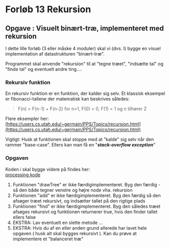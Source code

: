 # Forløb 13 Rekursion
## Opgave : Visuelt binært-træ, implementeret med rekursion

I dette lille forløb (3 eller måske 4 moduler) skal vi (dvs. I) bygge en visuel implementation af datastrukturen "binært-træ".

Programmet skal anvende "rekursion" til at "tegne træet", "indsætte tal" og "finde tal" og eventuelt andre ting....

### Rekursiv funktion

En rekursiv funktion er en funktion, der kalder sig selv.
Et klassisk eksempel er fibonacci-tallene der matematisk kan beskrives således:

> F(n) = F(n-1) + F(n-2) for n>1, F(0) = 0, F(1) = 1 og n tilhører Z

Flere eksempler her:  
[https://users.cs.utah.edu/~germain/PPS/Topics/recursion.html](https://users.cs.utah.edu/~germain/PPS/Topics/recursion.html)


Vigtigt: Husk at funktionen skal stoppe med at "kalde" sig selv når den rammer "base-case". Ellers kan man få en "***stack-overflow exception***"

### Opgaven

Koden i skal bygge videre på findes her:   
[processing kode](./BinaryVisual.md)

1. Funktionen "drawTree" er ikke færdigimplementeret. Byg den færdig - så den både tegner venstre og højre node vha. rekursion
2. Funktionen "add" er ikke færdigimplementeret. Byg den færdig så den afsøger træet rekursivt, og indsætter tallet på den rigtige plads
3. Funktionen "find" er ikke færdigimplementeret. Byg den således træet afsøges rekursivt og funktionen returnerer true, hvis den finder tallet ellers false
4. EKSTRA: Lav eventuelt en slette metode ...
5. EKSTRA: Hvis du af en eller anden grund allerede har lavet hele opgaven ( husk alt skal bygges rekursivt ). Kan du prøve at implementere et "balanceret træ"